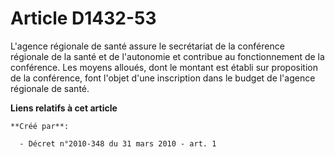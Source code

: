 # Article D1432-53

L'agence régionale de santé assure le secrétariat de la conférence régionale de la santé et de l'autonomie et contribue au
fonctionnement de la conférence. Les moyens alloués, dont le montant est établi sur proposition de la conférence, font
l'objet d'une inscription dans le budget de l'agence régionale de santé.

**Liens relatifs à cet article**

	**Créé par**:

	  - Décret n°2010-348 du 31 mars 2010 - art. 1
